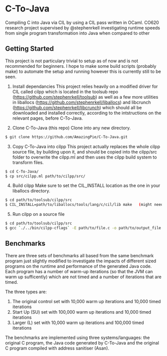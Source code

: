 # C-To-Java
Compiling C into Java via CIL by using a CIL pass written in OCaml.
CO620 research project supervised by @stephenrkell investigating runtime speeds from single program transformation into Java when compared to other

## Getting Started
This project is not particulary trivial to setup as of now and is not recommended for beginners. I hope to make some build scripts (probably make) to automate the setup and running however this is currently still to be seen.

1. Install dependancies
  This project relies heavily on a modified driver for CIL called cilpp which is located in the toolsub repo (https://github.com/stephenrkell/toolsub) as well as a few more utilities in liballocs (https://github.com/stephenrkell/liballocs) and libcrunch (https://github.com/stephenrkell/libcrunch) which should all be downloaded and installed correctly, according to the intstructions on the relevant pages, before C-To-Java.
  
2. Clone C-To-Java (this repo)
  Clone into any new directory.
  ```bash
  $ git clone https://github.com/AmazingPie/C-To-Java.git
  ```

3. Copy C-To-Java into cilpp
  This project actually replaces the whole cilpp source file, by building upon it, and should be copied into the cilpp/src folder to overwrite the cilpp.ml and then uses the cilpp build system to transform files.
  ```bash
  $ cd C-To-Java/
  $ cp src/cilpp.ml path/to/cilpp/src/
  ```
  
4. Build cilpp
  Make sure to set the CIL_INSTALL location as the one in your liballocs directory.
  ```bash
  $ cd path/to/toolsub/cilpp/src
  $ CIL_INSTALL=path/to/liballocs/tools/lang/c/cil/lib make   (might need to run this with admin privilages)
  ```
  
5. Run cilpp on a source file
  ```bash
  $ cd path/to/toolsub/cilpp/src
  $ gcc `./../bin/cilpp-cflags` -E path/to/file.c -o path/to/output_file.java -Wp,-plugin,path/to/liballocs/tools/lang/c/cilallocs/cilallocs.cmxs,-plugin,path/to/libcrunch/frontend/c/ptrintarith/ptrintarith.cmxs -Wp,-fpass-ptrintarith -std=c11
  ```

## Benchmarks
There are three sets of benchmarks all based from the same benchmark program just slightly modified to investigate the impacts of different sized programs on the runtime and performance of the generated Java code. Each program has a number of warm-up iterations (so that the JVM can warm up sufficently) which are not timed and a number of iterations that are timed.

The three types are:
  1. The original control set with 10,000 warm up iterations and 10,000 timed iterations
  2. Start Up (SU) set with 100,000 warm up iterations and 10,000 timed iterations
  3. Larger (L) set with 10,000 warm up iterations and 100,000 timed iterations

The benchmarks are implemented using three systems/languages: the original C program, the Java code generated by C-To-Java and the original C program compiled with address sanitiser (Asan).
